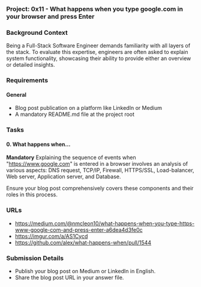### Project: 0x11 - What happens when you type google.com in your browser and press Enter

### Background Context
Being a Full-Stack Software Engineer demands familiarity with all layers of the stack. To evaluate this expertise, engineers are often asked to explain system functionality, showcasing their ability to provide either an overview or detailed insights.

### Requirements
#### General
- Blog post publication on a platform like LinkedIn or Medium
- A mandatory README.md file at the project root

### Tasks
#### 0. What happens when...
**Mandatory**
Explaining the sequence of events when "https://www.google.com" is entered in a browser involves an analysis of various aspects: DNS request, TCP/IP, Firewall, HTTPS/SSL, Load-balancer, Web server, Application server, and Database. 

Ensure your blog post comprehensively covers these components and their roles in this process.

### URLs
- https://medium.com/@nmcleon10/what-happens-when-you-type-https-www-google-com-and-press-enter-a6dea4d3fe0c
- https://imgur.com/a/AS1Cycd
- https://github.com/alex/what-happens-when/pull/1544

### Submission Details
- Publish your blog post on Medium or LinkedIn in English.
- Share the blog post URL in your answer file.
